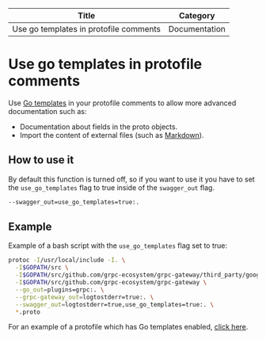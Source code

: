| Title                                  | Category      |
| -------------------------------------- | ------------- |
| Use go templates in protofile comments | Documentation |

# Use go templates in protofile comments

Use [Go templates](https://golang.org/pkg/text/template/ "Package template") in your protofile comments to allow more advanced documentation such as:  
* Documentation about fields in the proto objects.  
* Import the content of external files (such as [Markdown](https://en.wikipedia.org/wiki/Markdown "Markdown Github")). 

## How to use it

By default this function is turned off, so if you want to use it you have to set the ```use_go_templates``` flag to true inside of the ```swagger_out``` flag.
```bash
--swagger_out=use_go_templates=true:.
```

## Example

Example of a bash script with the ```use_go_templates``` flag set to true:

```bash
protoc -I/usr/local/include -I. \
  -I$GOPATH/src \
  -I$GOPATH/src/github.com/grpc-ecosystem/grpc-gateway/third_party/googleapis \
  -I$GOPATH/src/github.com/grpc-ecosystem/grpc-gateway \
  --go_out=plugins=grpc:. \
  --grpc-gateway_out=logtostderr=true:. \
  --swagger_out=logtostderr=true,use_go_templates=true:. \
  *.proto 
```

For an example of a protofile which has Go templates enabled, [click here](https://github.com/grpc-ecosystem/grpc-gateway/blob/master/examples/proto/examplepb/use_go_template.proto "Example protofile with Go template").
